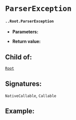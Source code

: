 # `ParserException`

#### `..Root.ParserException`

* **Parameters:**

* **Return value:**

## Child of:

[`Root`](docs..Root.md)

## Signatures:

`NativeCallable`, `Callable`



## Example:

